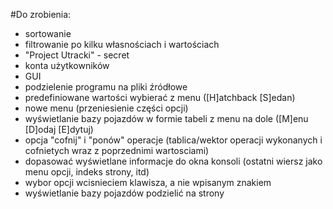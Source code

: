 #Do zrobienia:
* sortowanie
* filtrowanie po kilku własnościach i wartościach
* "Project Utracki" - secret
* konta użytkowników
* GUI
* podzielenie programu na pliki źródłowe
* predefiniowane wartości wybierać z menu ([H]atchback [S]edan)
* nowe menu (przeniesienie części opcji)
* wyświetlanie bazy pojazdów w formie tabeli z menu na dole ([M]enu [D]odaj [E]dytuj)
* opcja "cofnij" i "ponów" operacje (tablica/wektor operacji wykonanych i cofnietych wraz z poprzednimi wartosciami)
* dopasować wyświetlane informacje do okna konsoli (ostatni wiersz jako menu opcji, indeks strony, itd)
* wybor opcji wcisnieciem klawisza, a nie wpisanym znakiem
* wyświetlanie bazy pojazdów podzielić na strony
